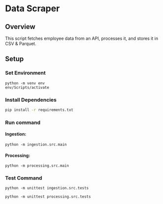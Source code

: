 # Data Scraper

## Overview

This script fetches employee data from an API, processes it, and stores it in CSV & Parquet.

## Setup

### Set Environment

```
python -m venv env
env/Scripts/activate
```

### Install Dependencies

```sh
pip install -r requirements.txt
```

### Run command

#### Ingestion:

```
python -m ingestion.src.main

```

#### Processing:

```
python -m processing.src.main
```

### Test Command

```
python -m unittest ingestion.src.tests

```

```
python -m unittest processing.src.tests

```
